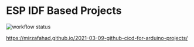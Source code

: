 # ESP IDF Based Projects

![workflow status](https://github.com/ESP32-Work/IDF-Projects/actions/workflows/esp32.yml/badge.svg)

https://mirzafahad.github.io/2021-03-09-github-cicd-for-arduino-projects/